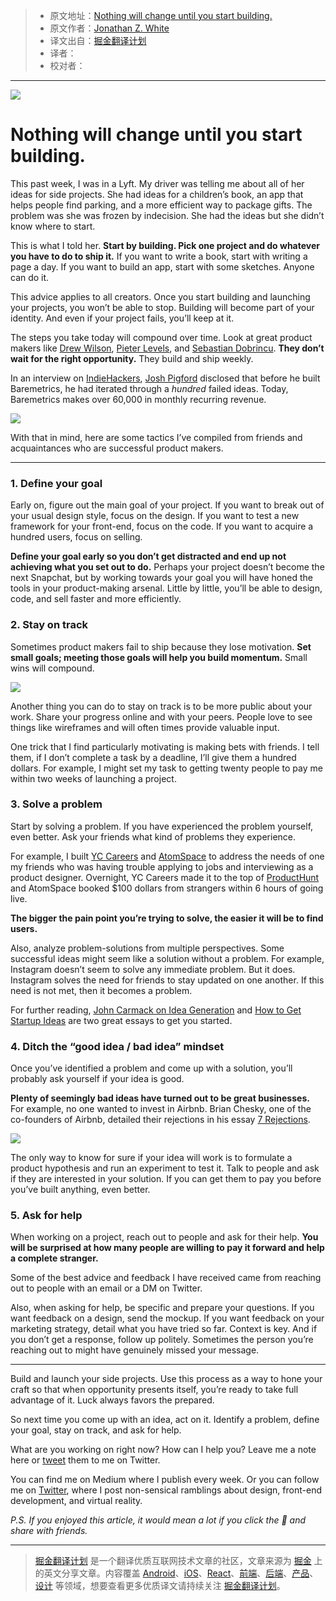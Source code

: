 > * 原文地址：[Nothing will change until you start building.](https://medium.freecodecamp.com/nothing-will-change-until-you-start-building-2681e85e7bdc)
> * 原文作者：[Jonathan Z. White](https://medium.freecodecamp.com/@JonathanZWhite?source=post_header_lockup)
> * 译文出自：[掘金翻译计划](https://github.com/xitu/gold-miner)
> * 译者：
> * 校对者：

---

![](https://cdn-images-1.medium.com/max/1000/1*EwHpnCZ70FtJMi-lNSl-9Q.png)

# Nothing will change until you start building.

This past week, I was in a Lyft. My driver was telling me about all of her ideas for side projects. She had ideas for a children’s book, an app that helps people find parking, and a more efficient way to package gifts. The problem was she was frozen by indecision. She had the ideas but she didn’t know where to start.

This is what I told her. **Start by building. Pick one project and do whatever you have to do to ship it.** If you want to write a book, start with writing a page a day. If you want to build an app, start with some sketches. Anyone can do it.

This advice applies to all creators. Once you start building and launching your projects, you won’t be able to stop. Building will become part of your identity. And even if your project fails, you’ll keep at it.

The steps you take today will compound over time. Look at great product makers like [Drew Wilson](https://twitter.com/drewwilson), [Pieter Levels](https://twitter.com/levelsio?), and [Sebastian Dobrincu](https://twitter.com/Sebyddd). **They don’t wait for the right opportunity.** They build and ship weekly.

In an interview on [IndieHackers](https://www.indiehackers.com/podcast/006-josh-pigford-of-baremetrics), [Josh Pigford](https://twitter.com/Shpigford) disclosed that before he built Baremetrics, he had iterated through a *hundred* failed ideas. Today, Baremetrics makes over 60,000 in monthly recurring revenue.


![](https://cdn-images-1.medium.com/max/800/1*BzmVaqAKEzNRybUmMYOxdA.png)

With that in mind, here are some tactics I’ve compiled from friends and acquaintances who are successful product makers.

---

### 1. Define your goal

Early on, figure out the main goal of your project. If you want to break out of your usual design style, focus on the design. If you want to test a new framework for your front-end, focus on the code. If you want to acquire a hundred users, focus on selling.

**Define your goal early so you don’t get distracted and end up not achieving what you set out to do.** Perhaps your project doesn’t become the next Snapchat, but by working towards your goal you will have honed the tools in your product-making arsenal. Little by little, you’ll be able to design, code, and sell faster and more efficiently.

### 2. Stay on track

Sometimes product makers fail to ship because they lose motivation. **Set small goals; meeting those goals will help you build momentum.** Small wins will compound.

![](https://cdn-images-1.medium.com/max/800/1*ESildSVTSSOnFXGDxD-l9w.png)

Another thing you can do to stay on track is to be more public about your work. Share your progress online and with your peers. People love to see things like wireframes and will often times provide valuable input.

One trick that I find particularly motivating is making bets with friends. I tell them, if I don’t complete a task by a deadline, I’ll give them a hundred dollars. For example, I might set my task to getting twenty people to pay me within two weeks of launching a project.

### 3. Solve a problem

Start by solving a problem. If you have experienced the problem yourself, even better. Ask your friends what kind of problems they experience.

For example, I built [YC Careers](http://jonathanzwhite.github.io/yc-careers/) and [AtomSpace](https://atomspace.co/) to address the needs of one my friends who was having trouble applying to jobs and interviewing as a product designer. Overnight, YC Careers made it to the top of [ProductHunt](https://www.producthunt.com/posts/yc-careers) and AtomSpace booked $100 dollars from strangers within 6 hours of going live.

**The bigger the pain point you’re trying to solve, the easier it will be to find users.**

Also, analyze problem-solutions from multiple perspectives. Some successful ideas might seem like a solution without a problem. For example, Instagram doesn’t seem to solve any immediate problem. But it does. Instagram solves the need for friends to stay updated on one another. If this need is not met, then it becomes a problem.

For further reading, [John Carmack on Idea Generation](https://amasad.me/carmack) and [How to Get Startup Ideas](http://paulgraham.com/startupideas.html) are two great essays to get you started.

### 4. Ditch the “good idea / bad idea” mindset

Once you’ve identified a problem and come up with a solution, you’ll probably ask yourself if your idea is good.

**Plenty of seemingly bad ideas have turned out to be great businesses.** For example, no one wanted to invest in Airbnb. Brian Chesky, one of the co-founders of Airbnb, detailed their rejections in his essay [7 Rejections](https://medium.com/@bchesky/7-rejections-7d894cbaa084#.l8fdqlasz).

![](https://cdn-images-1.medium.com/max/800/1*WpxUxMCO-7NXr-o1yo023g.png)

The only way to know for sure if your idea will work is to formulate a product hypothesis and run an experiment to test it. Talk to people and ask if they are interested in your solution. If you can get them to pay you before you’ve built anything, even better.

### 5. Ask for help

When working on a project, reach out to people and ask for their help. **You will be surprised at how many people are willing to pay it forward and help a complete stranger.**

Some of the best advice and feedback I have received came from reaching out to people with an email or a DM on Twitter.

Also, when asking for help, be specific and prepare your questions. If you want feedback on a design, send the mockup. If you want feedback on your marketing strategy, detail what you have tried so far. Context is key. And if you don’t get a response, follow up politely. Sometimes the person you’re reaching out to might have genuinely missed your message.

---

Build and launch your side projects. Use this process as a way to hone your craft so that when opportunity presents itself, you’re ready to take full advantage of it. Luck always favors the prepared.

So next time you come up with an idea, act on it. Identify a problem, define your goal, stay on track, and ask for help.

What are you working on right now? How can I help you? Leave me a note here or [tweet](https://twitter.com/jonathanzwhite) them to me on Twitter.

You can find me on Medium where I publish every week. Or you can follow me on [Twitter](https://twitter.com/JonathanZWhite), where I post non-sensical ramblings about design, front-end development, and virtual reality.

*P.S. If you enjoyed this article, it would mean a lot if you click the 💚 and share with friends.*

---

> [掘金翻译计划](https://github.com/xitu/gold-miner) 是一个翻译优质互联网技术文章的社区，文章来源为 [掘金](https://juejin.im) 上的英文分享文章。内容覆盖 [Android](https://github.com/xitu/gold-miner#android)、[iOS](https://github.com/xitu/gold-miner#ios)、[React](https://github.com/xitu/gold-miner#react)、[前端](https://github.com/xitu/gold-miner#前端)、[后端](https://github.com/xitu/gold-miner#后端)、[产品](https://github.com/xitu/gold-miner#产品)、[设计](https://github.com/xitu/gold-miner#设计) 等领域，想要查看更多优质译文请持续关注 [掘金翻译计划](https://github.com/xitu/gold-miner)。
